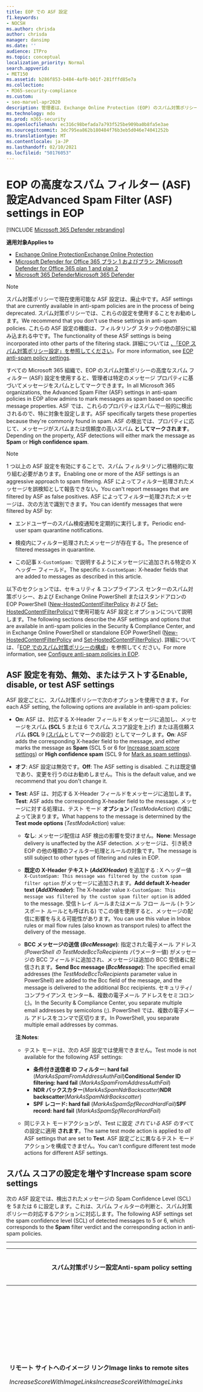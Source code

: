 ```yaml
---
title: EOP での ASF 設定
f1.keywords:
- NOCSH
ms.author: chrisda
author: chrisda
manager: dansimp
ms.date: ''
audience: ITPro
ms.topic: conceptual
localization_priority: Normal
search.appverid:
- MET150
ms.assetid: b286f853-b484-4af0-b01f-281fffd85e7a
ms.collection:
- M365-security-compliance
ms.custom:
- seo-marvel-apr2020
description: 管理者は、Exchange Online Protection (EOP) のスパム対策ポリシーで使用できる高度なスパム フィルター (ASF) 設定について説明します。
ms.technology: mdo
ms.prod: m365-security
ms.openlocfilehash: ec316c98befada7a793f525be909ba0b8fa5e3ae
ms.sourcegitcommit: 3dc795ea862b180484f76b3eb5d046e74041252b
ms.translationtype: MT
ms.contentlocale: ja-JP
ms.lasthandoff: 02/10/2021
ms.locfileid: "50176053"
---
```

# <a name="advanced-spam-filter-asf-settings-in-eop"></a><span data-ttu-id="6b747-103">EOP の高度なスパム フィルター (ASF) 設定</span><span class="sxs-lookup"><span data-stu-id="6b747-103">Advanced Spam Filter (ASF) settings in EOP</span></span>

[!INCLUDE [Microsoft 365 Defender rebranding](../includes/microsoft-defender-for-office.md)]

<span data-ttu-id="6b747-104">**適用対象**</span><span class="sxs-lookup"><span data-stu-id="6b747-104">**Applies to**</span></span>
- [<span data-ttu-id="6b747-105">Exchange Online Protection</span><span class="sxs-lookup"><span data-stu-id="6b747-105">Exchange Online Protection</span></span>](https://go.microsoft.com/fwlink/?linkid=2148611)
- [<span data-ttu-id="6b747-106">Microsoft Defender for Office 365 プラン 1 およびプラン 2</span><span class="sxs-lookup"><span data-stu-id="6b747-106">Microsoft Defender for Office 365 plan 1 and plan 2</span></span>](https://go.microsoft.com/fwlink/?linkid=2148715)
- [<span data-ttu-id="6b747-107">Microsoft 365 Defender</span><span class="sxs-lookup"><span data-stu-id="6b747-107">Microsoft 365 Defender</span></span>](https://go.microsoft.com/fwlink/?linkid=2118804)

> [!NOTE]
> <span data-ttu-id="6b747-108">スパム対策ポリシーで現在使用可能な ASF 設定は、廃止中です。</span><span class="sxs-lookup"><span data-stu-id="6b747-108">ASF settings that are currently available in anti-spam policies are in the process of being deprecated.</span></span> <span data-ttu-id="6b747-109">スパム対策ポリシーでは、これらの設定を使用することをお勧めします。</span><span class="sxs-lookup"><span data-stu-id="6b747-109">We recommend that you don't use these settings in anti-spam policies.</span></span> <span data-ttu-id="6b747-110">これらの ASF 設定の機能は、フィルタリング スタックの他の部分に組み込まれる中です。</span><span class="sxs-lookup"><span data-stu-id="6b747-110">The functionality of these ASF settings is being incorporated into other parts of the filtering stack.</span></span> <span data-ttu-id="6b747-111">詳細については [、「EOP スパム対策ポリシー設定」を参照してください](recommended-settings-for-eop-and-office365-atp.md#eop-anti-spam-policy-settings)。</span><span class="sxs-lookup"><span data-stu-id="6b747-111">For more information, see [EOP anti-spam policy settings](recommended-settings-for-eop-and-office365-atp.md#eop-anti-spam-policy-settings).</span></span>

<span data-ttu-id="6b747-112">すべての Microsoft 365 組織で、EOP のスパム対策ポリシーの高度なスパム フィルター (ASF) 設定を使用すると、管理者は特定のメッセージ プロパティに基づいてメッセージをスパムとしてマークできます。</span><span class="sxs-lookup"><span data-stu-id="6b747-112">In all Microsoft 365 organizations, the Advanced Spam Filter (ASF) settings in anti-spam policies in EOP allow admins to mark messages as spam based on specific message properties.</span></span> <span data-ttu-id="6b747-113">ASF では、これらのプロパティはスパムで一般的に検出されるので、特に対象を設定します。</span><span class="sxs-lookup"><span data-stu-id="6b747-113">ASF specifically targets these properties because they're commonly found in spam.</span></span> <span data-ttu-id="6b747-114">ASF の検出では、プロパティに応じて、メッセージがスパムまたは信頼度の高いスパム **としてマークされます**。</span><span class="sxs-lookup"><span data-stu-id="6b747-114">Depending on the property, ASF detections will either mark the message as **Spam** or **High confidence spam**.</span></span>

> [!NOTE]
> <span data-ttu-id="6b747-115">1 つ以上の ASF 設定を有効にすることで、スパム フィルタリングに積極的に取り組む必要があります。</span><span class="sxs-lookup"><span data-stu-id="6b747-115">Enabling one or more of the ASF settings is an aggressive approach to spam filtering.</span></span> <span data-ttu-id="6b747-116">ASF によってフィルター処理されたメッセージを誤検知として報告できない。</span><span class="sxs-lookup"><span data-stu-id="6b747-116">You can't report messages that are filtered by ASF as false positives.</span></span> <span data-ttu-id="6b747-117">ASF によってフィルター処理されたメッセージは、次の方法で識別できます。</span><span class="sxs-lookup"><span data-stu-id="6b747-117">You can identify messages that were filtered by ASF by:</span></span>
>
> - <span data-ttu-id="6b747-118">エンドユーザーのスパム検疫通知を定期的に実行します。</span><span class="sxs-lookup"><span data-stu-id="6b747-118">Periodic end-user spam quarantine notifications.</span></span>
>
> - <span data-ttu-id="6b747-119">検疫内にフィルター処理されたメッセージが存在する。</span><span class="sxs-lookup"><span data-stu-id="6b747-119">The presence of filtered messages in quarantine.</span></span>
>
> - <span data-ttu-id="6b747-120">この記事 `X-CustomSpam:` で説明するようにメッセージに追加される特定の X ヘッダー フィールド。</span><span class="sxs-lookup"><span data-stu-id="6b747-120">The specific `X-CustomSpam:` X-header fields that are added to messages as described in this article.</span></span>

<span data-ttu-id="6b747-121">以下のセクションでは、セキュリティ & コンプライアンス センターのスパム対策ポリシー、および Exchange Online PowerShell またはスタンドアロンの EOP PowerShell ([New-HostedContentFilterPolicy](https://docs.microsoft.com/powershell/module/exchange/new-hostedcontentfilterpolicy) および [Set-HostedContentFilterPolicy)](https://docs.microsoft.com/powershell/module/exchange/set-hostedcontentfilterpolicy)で使用可能な ASF 設定とオプションについて説明します。</span><span class="sxs-lookup"><span data-stu-id="6b747-121">The following sections describe the ASF settings and options that are available in anti-spam policies in the Security & Compliance Center, and in Exchange Online PowerShell or standalone EOP PowerShell ([New-HostedContentFilterPolicy](https://docs.microsoft.com/powershell/module/exchange/new-hostedcontentfilterpolicy) and [Set-HostedContentFilterPolicy](https://docs.microsoft.com/powershell/module/exchange/set-hostedcontentfilterpolicy)).</span></span> <span data-ttu-id="6b747-122">詳細については、「[EOP でのスパム対策ポリシーの構成](configure-your-spam-filter-policies.md)」を参照してください。</span><span class="sxs-lookup"><span data-stu-id="6b747-122">For more information, see [Configure anti-spam policies in EOP](configure-your-spam-filter-policies.md).</span></span>

## <a name="enable-disable-or-test-asf-settings"></a><span data-ttu-id="6b747-123">ASF 設定を有効、無効、またはテストする</span><span class="sxs-lookup"><span data-stu-id="6b747-123">Enable, disable, or test ASF settings</span></span>

<span data-ttu-id="6b747-124">ASF 設定ごとに、スパム対策ポリシーで次のオプションを使用できます。</span><span class="sxs-lookup"><span data-stu-id="6b747-124">For each ASF setting, the following options are available in anti-spam policies:</span></span>

- <span data-ttu-id="6b747-125">**On**: ASF は、対応する X-Header フィールドをメッセージに追加し、メッセージをスパム **(SCL** [](#increase-spam-score-settings)5 または 6 でスパム スコア設定を上げ) または高信頼スパム **(SCL** 9 [(スパム](#mark-as-spam-settings)としてマークの設定) としてマークします。</span><span class="sxs-lookup"><span data-stu-id="6b747-125">**On**: ASF adds the corresponding X-header field to the message, and either marks the message as **Spam** (SCL 5 or 6 for [Increase spam score settings](#increase-spam-score-settings)) or **High confidence spam** (SCL 9 for [Mark as spam settings](#mark-as-spam-settings)).</span></span>

- <span data-ttu-id="6b747-126">**オフ**: ASF 設定は無効です。</span><span class="sxs-lookup"><span data-stu-id="6b747-126">**Off**: The ASF setting is disabled.</span></span> <span data-ttu-id="6b747-127">これは既定値であり、変更を行うのはお勧めしません。</span><span class="sxs-lookup"><span data-stu-id="6b747-127">This is the default value, and we recommend that you don't change it.</span></span>

- <span data-ttu-id="6b747-128">**Test**: ASF は、対応する X-Header フィールドをメッセージに追加します。</span><span class="sxs-lookup"><span data-stu-id="6b747-128">**Test**: ASF adds the corresponding X-header field to the message.</span></span> <span data-ttu-id="6b747-129">メッセージに対する処理は、テスト モード **オプション** (*TestModeAction*) の値によって決まります。</span><span class="sxs-lookup"><span data-stu-id="6b747-129">What happens to the message is determined by the **Test mode options** (*TestModeAction*) value:</span></span>

  - <span data-ttu-id="6b747-130">**なし**: メッセージ配信は ASF 検出の影響を受けません。</span><span class="sxs-lookup"><span data-stu-id="6b747-130">**None**: Message delivery is unaffected by the ASF detection.</span></span> <span data-ttu-id="6b747-131">メッセージは、引き続き EOP の他の種類のフィルター処理とルールの対象です。</span><span class="sxs-lookup"><span data-stu-id="6b747-131">The message is still subject to other types of filtering and rules in EOP.</span></span>

  - <span data-ttu-id="6b747-132">**既定の X-Header テキスト (*AddXHeader*)** を追加する : X ヘッダー値 `X-CustomSpam: This message was filtered by the custom spam filter option` がメッセージに追加されます。</span><span class="sxs-lookup"><span data-stu-id="6b747-132">**Add default X-header text (*AddXHeader*)**: The X-header value `X-CustomSpam: This message was filtered by the custom spam filter option` is added to the message.</span></span> <span data-ttu-id="6b747-133">受信トレイ ルールまたはメール フロー ルール (トランスポート ルールとも呼ばれる) でこの値を使用すると、メッセージの配信に影響を与える可能性があります。</span><span class="sxs-lookup"><span data-stu-id="6b747-133">You can use this value in Inbox rules or mail flow rules (also known as transport rules) to affect the delivery of the message.</span></span>

  - <span data-ttu-id="6b747-134">**BCC メッセージの送信 (*BccMessage*)**: 指定された電子メール アドレス *(PowerShell の TestModeBccToRecipients* パラメーター値) がメッセージの BCC フィールドに追加され、メッセージは追加の BCC 受信者に配信されます。</span><span class="sxs-lookup"><span data-stu-id="6b747-134">**Send Bcc message (*BccMessage*)**: The specified email addresses (the *TestModeBccToRecipients* parameter value in PowerShell) are added to the Bcc field of the message, and the message is delivered to the additional Bcc recipients.</span></span> <span data-ttu-id="6b747-135">セキュリティ/コンプライアンス センター&、複数の電子メール アドレスをセミコロン (;)。</span><span class="sxs-lookup"><span data-stu-id="6b747-135">In the Security & Compliance Center, you separate multiple email addresses by semicolons (;).</span></span> <span data-ttu-id="6b747-136">PowerShell では、複数の電子メール アドレスをコンマで区切ります。</span><span class="sxs-lookup"><span data-stu-id="6b747-136">In PowerShell, you separate multiple email addresses by commas.</span></span>

  <span data-ttu-id="6b747-137">**注**:</span><span class="sxs-lookup"><span data-stu-id="6b747-137">**Notes**:</span></span>

  - <span data-ttu-id="6b747-138">テスト モードは、次の ASF 設定では使用できません。</span><span class="sxs-lookup"><span data-stu-id="6b747-138">Test mode is not available for the following ASF settings:</span></span>

    - <span data-ttu-id="6b747-139">**条件付き送信者 ID フィルター: hard fail** (*MarkAsSpamFromAddressAuthFail*)</span><span class="sxs-lookup"><span data-stu-id="6b747-139">**Conditional Sender ID filtering: hard fail** (*MarkAsSpamFromAddressAuthFail*)</span></span>
    - <span data-ttu-id="6b747-140">**NDR バックスカター**(*MarkAsSpamNdrBackscatter*)</span><span class="sxs-lookup"><span data-stu-id="6b747-140">**NDR backscatter**(*MarkAsSpamNdrBackscatter*)</span></span>
    - <span data-ttu-id="6b747-141">**SPF レコード: hard fail** (*MarkAsSpamSpfRecordHardFail*)</span><span class="sxs-lookup"><span data-stu-id="6b747-141">**SPF record: hard fail** (*MarkAsSpamSpfRecordHardFail*)</span></span>

  - <span data-ttu-id="6b747-142">同じテスト モードアクションが、Test に設定 *されている* ASF のすべての設定に適用 **されます**。</span><span class="sxs-lookup"><span data-stu-id="6b747-142">The same test mode action is applied to *all* ASF settings that are set to **Test**.</span></span> <span data-ttu-id="6b747-143">ASF 設定ごとに異なるテスト モードアクションを構成できません。</span><span class="sxs-lookup"><span data-stu-id="6b747-143">You can't configure different test mode actions for different ASF settings.</span></span>

## <a name="increase-spam-score-settings"></a><span data-ttu-id="6b747-144">スパム スコアの設定を増やす</span><span class="sxs-lookup"><span data-stu-id="6b747-144">Increase spam score settings</span></span>

<span data-ttu-id="6b747-145">次の ASF 設定では、検出されたメッセージの Spam Confidence Level (SCL) を 5または 6 に設定します。これは、スパム フィルターの判断と、スパム対策ポリシーの対応するアクションに対応します。</span><span class="sxs-lookup"><span data-stu-id="6b747-145">The following ASF settings set the spam confidence level (SCL) of detected messages to 5 or 6, which corresponds to the **Spam** filter verdict and the corresponding action in anti-spam policies.</span></span>

****

|<span data-ttu-id="6b747-146">スパム対策ポリシー設定</span><span class="sxs-lookup"><span data-stu-id="6b747-146">Anti-spam policy setting</span></span>|<span data-ttu-id="6b747-147">説明</span><span class="sxs-lookup"><span data-stu-id="6b747-147">Description</span></span>|<span data-ttu-id="6b747-148">追加された X ヘッダー</span><span class="sxs-lookup"><span data-stu-id="6b747-148">X-header added</span></span>|
|---|---|---|
|<span data-ttu-id="6b747-149">**リモート サイトへのイメージ リンク**</span><span class="sxs-lookup"><span data-stu-id="6b747-149">**Image links to remote sites**</span></span> <p> <span data-ttu-id="6b747-150">*IncreaseScoreWithImageLinks*</span><span class="sxs-lookup"><span data-stu-id="6b747-150">*IncreaseScoreWithImageLinks*</span></span>|<span data-ttu-id="6b747-151">リモート サイトへの HTML タグ リンクを含むメッセージ `<Img>` (たとえば、http を使用) はスパムとしてマークされます。</span><span class="sxs-lookup"><span data-stu-id="6b747-151">Messages that contain `<Img>` HTML tag links to remote sites (for example, using http) are marked as spam.</span></span>|`X-CustomSpam: Image links to remote sites`|
|<span data-ttu-id="6b747-152">**別のポートに対する URL リダイレクト**</span><span class="sxs-lookup"><span data-stu-id="6b747-152">**URL redirect to other port**</span></span> <p> <span data-ttu-id="6b747-153">*IncreaseScoreWithRedirectToOtherPort*</span><span class="sxs-lookup"><span data-stu-id="6b747-153">*IncreaseScoreWithRedirectToOtherPort*</span></span>|<span data-ttu-id="6b747-154">80 (HTTP)、8080 (代替 HTTP)、または 443 (HTTPS) 以外の TCP ポートにリダイレクトするハイパーリンクを含むメッセージは、スパムとしてマークされます。</span><span class="sxs-lookup"><span data-stu-id="6b747-154">Message that contain hyperlinks that redirect to TCP ports other than 80 (HTTP), 8080 (alternate HTTP), or 443 (HTTPS) are marked as spam.</span></span>|`X-CustomSpam: URL redirect to other port`|
|<span data-ttu-id="6b747-155">**URL 内の数値 IP アドレス**</span><span class="sxs-lookup"><span data-stu-id="6b747-155">**Numeric IP address in URL**</span></span> <p> <span data-ttu-id="6b747-156">*IncreaseScoreWithNumericIps*</span><span class="sxs-lookup"><span data-stu-id="6b747-156">*IncreaseScoreWithNumericIps*</span></span>|<span data-ttu-id="6b747-157">数値ベースの URL (通常は IP アドレス) を含むメッセージは、スパムとしてマークされます。</span><span class="sxs-lookup"><span data-stu-id="6b747-157">Messages that contain numeric-based URLs (typically, IP addresses) are marked as spam.</span></span>|`X-CustomSpam: Numeric IP in URL`|
|<span data-ttu-id="6b747-158">**.biz Web サイトまたは .info Web サイトへの URL**</span><span class="sxs-lookup"><span data-stu-id="6b747-158">**URL to .biz or .info websites**</span></span> <p> <span data-ttu-id="6b747-159">*IncreaseScoreWithBizOrInfoUrls*</span><span class="sxs-lookup"><span data-stu-id="6b747-159">*IncreaseScoreWithBizOrInfoUrls*</span></span>|<span data-ttu-id="6b747-160">メッセージの本文 `.biz` に `.info` 含まれるメッセージまたはリンクは、スパムとしてマークされます。</span><span class="sxs-lookup"><span data-stu-id="6b747-160">Messages that contain `.biz` or `.info` links in the body of the message are marked as spam.</span></span>|`X-CustomSpam: URL to .biz or .info websites`|
|

## <a name="mark-as-spam-settings"></a><span data-ttu-id="6b747-161">迷惑メール設定としてマークする</span><span class="sxs-lookup"><span data-stu-id="6b747-161">Mark as spam settings</span></span>

<span data-ttu-id="6b747-162">次の ASF 設定では、検出されたメッセージの SCL を 9に設定します。これは、信頼度の高いスパム フィルターの判断と、スパム対策ポリシーの対応するアクションに対応します。</span><span class="sxs-lookup"><span data-stu-id="6b747-162">The following ASF settings set the SCL of detected messages to 9, which corresponds to the **High confidence spam** filter verdict and the corresponding action in anti-spam policies.</span></span>

****

|<span data-ttu-id="6b747-163">スパム対策ポリシー設定</span><span class="sxs-lookup"><span data-stu-id="6b747-163">Anti-spam policy setting</span></span>|<span data-ttu-id="6b747-164">説明</span><span class="sxs-lookup"><span data-stu-id="6b747-164">Description</span></span>|<span data-ttu-id="6b747-165">追加された X ヘッダー</span><span class="sxs-lookup"><span data-stu-id="6b747-165">X-header added</span></span>|
|---|---|---|
|<span data-ttu-id="6b747-166">**空メッセージ**</span><span class="sxs-lookup"><span data-stu-id="6b747-166">**Empty messages**</span></span> <p> <span data-ttu-id="6b747-167">*MarkAsSpamEmptyMessages*</span><span class="sxs-lookup"><span data-stu-id="6b747-167">*MarkAsSpamEmptyMessages*</span></span>|<span data-ttu-id="6b747-168">件名がないメッセージ、メッセージ本文にコンテンツがないメッセージ、添付ファイルがないメッセージは、信頼度の高いスパムとしてマークされます。</span><span class="sxs-lookup"><span data-stu-id="6b747-168">Messages with no subject, no content in the message body, and no attachments are marked as high confidence spam.</span></span>|`X-CustomSpam: Empty Message`|
|<span data-ttu-id="6b747-169">**HTML 内の JavaScript または VBScript**</span><span class="sxs-lookup"><span data-stu-id="6b747-169">**JavaScript or VBScript in HTML**</span></span> <p> <span data-ttu-id="6b747-170">*MarkAsSpamJavaScriptInHtml*</span><span class="sxs-lookup"><span data-stu-id="6b747-170">*MarkAsSpamJavaScriptInHtml*</span></span>|<span data-ttu-id="6b747-171">HTML で JavaScript または Visual Basic Script Edition を使用するメッセージは、信頼度の高いスパムとしてマークされます。</span><span class="sxs-lookup"><span data-stu-id="6b747-171">Messages that use JavaScript or Visual Basic Script Edition in HTML are marked as high confidence spam.</span></span> <p> <span data-ttu-id="6b747-172">これらのスクリプト言語は、電子メール メッセージで使用され、特定のアクションが自動的に実行されます。</span><span class="sxs-lookup"><span data-stu-id="6b747-172">These scripting languages are used in email messages to cause specific actions to automatically occur.</span></span>|`X-CustomSpam: Javascript or VBscript tags in HTML`|
|<span data-ttu-id="6b747-173">**HTML 内の Frame タグまたは IFrame タグ**</span><span class="sxs-lookup"><span data-stu-id="6b747-173">**Frame or IFrame tags in HTML**</span></span> <p> <span data-ttu-id="6b747-174">*MarkAsSpamFramesInHtml*</span><span class="sxs-lookup"><span data-stu-id="6b747-174">*MarkAsSpamFramesInHtml*</span></span>|<span data-ttu-id="6b747-175">タグまたは `<frame>` HTML タグ `<iframe>` を含むメッセージは、信頼度の高いスパムとしてマークされます。</span><span class="sxs-lookup"><span data-stu-id="6b747-175">Messages that contain `<frame>` or `<iframe>` HTML tags are marked as high confidence spam.</span></span> <p> <span data-ttu-id="6b747-176">これらのタグは、テキストまたはグラフィックスを表示するためのページの書式を設定するために電子メール メッセージで使用されます。</span><span class="sxs-lookup"><span data-stu-id="6b747-176">These tags are used in email messages to format the page for displaying text or graphics.</span></span>|`X-CustomSpam: IFRAME or FRAME in HTML`|
|<span data-ttu-id="6b747-177">**HTML 内の Object タグ**</span><span class="sxs-lookup"><span data-stu-id="6b747-177">**Object tags in HTML**</span></span> <p> <span data-ttu-id="6b747-178">*MarkAsSpamObjectTagsInHtml*</span><span class="sxs-lookup"><span data-stu-id="6b747-178">*MarkAsSpamObjectTagsInHtml*</span></span>|<span data-ttu-id="6b747-179">HTML タグを含 `<object>` むメッセージは、信頼度の高いスパムとしてマークされます。</span><span class="sxs-lookup"><span data-stu-id="6b747-179">Messages that contain `<object>` HTML tags are marked as high confidence spam.</span></span> <p> <span data-ttu-id="6b747-180">このタグを使用すると、プラグインまたはアプリケーションを HTML ウィンドウで実行できます。</span><span class="sxs-lookup"><span data-stu-id="6b747-180">This tag allows plug-ins or applications to run in an HTML window.</span></span>|`X-CustomSpam: Object tag in html`|
|<span data-ttu-id="6b747-181">**HTML 内の Embed タグ**</span><span class="sxs-lookup"><span data-stu-id="6b747-181">**Embed tags in HTML**</span></span> <p> <span data-ttu-id="6b747-182">*MarkAsSpamEmbedTagsInHtml*</span><span class="sxs-lookup"><span data-stu-id="6b747-182">*MarkAsSpamEmbedTagsInHtml*</span></span>|<span data-ttu-id="6b747-183">HTML タグを含 `<embed>` むメッセージは、信頼度の高いスパムとしてマークされます。</span><span class="sxs-lookup"><span data-stu-id="6b747-183">Message that contain `<embed>` HTML tags are marked as high confidence spam.</span></span> <p> <span data-ttu-id="6b747-184">このタグを使用すると、さまざまな種類のドキュメントを HTML ドキュメント (サウンド、ビデオ、画像など) に埋め込むのに使用できます。</span><span class="sxs-lookup"><span data-stu-id="6b747-184">This tag allows the embedding of different kinds of documents in an HTML document (for example, sounds, videos, or pictures).</span></span>|`X-CustomSpam: Embed tag in html`|
|<span data-ttu-id="6b747-185">**HTML 内の Form タグ**</span><span class="sxs-lookup"><span data-stu-id="6b747-185">**Form tags in HTML**</span></span> <p> <span data-ttu-id="6b747-186">*MarkAsSpamFormTagsInHtml*</span><span class="sxs-lookup"><span data-stu-id="6b747-186">*MarkAsSpamFormTagsInHtml*</span></span>|<span data-ttu-id="6b747-187">HTML タグを含 `<form>` むメッセージは、信頼度の高いスパムとしてマークされます。</span><span class="sxs-lookup"><span data-stu-id="6b747-187">Messages that contain `<form>` HTML tags are marked as high confidence spam.</span></span> <p> <span data-ttu-id="6b747-188">このタグは、Web サイト フォームの作成に使用されます。</span><span class="sxs-lookup"><span data-stu-id="6b747-188">This tag is used to create website forms.</span></span> <span data-ttu-id="6b747-189">広告メールには、受信者から情報を要求するために、このタグが含まれていることがよくあります。</span><span class="sxs-lookup"><span data-stu-id="6b747-189">Email advertisements often include this tag to solicit information from the recipient.</span></span>|`X-CustomSpam: Form tag in html`|
|<span data-ttu-id="6b747-190">**HTML 内の Web バグ**</span><span class="sxs-lookup"><span data-stu-id="6b747-190">**Web bugs in HTML**</span></span> <p> <span data-ttu-id="6b747-191">*MarkAsSpamWebBugsInHtml*</span><span class="sxs-lookup"><span data-stu-id="6b747-191">*MarkAsSpamWebBugsInHtml*</span></span>|<span data-ttu-id="6b747-192">Web バグ (Web ビーコンとも呼 *ばれる)* は、メッセージが受信者によって読み取られたかどうかを判断するために電子メール メッセージで使用されるグラフィック要素 (多くの場合、1 ピクセル分の小さい要素) です。</span><span class="sxs-lookup"><span data-stu-id="6b747-192">A *web bug* (also known as a *web beacon*) is a graphic element (often as small as one pixel by one pixel) that's used in email messages to determine whether the message was read by the recipient.</span></span> <p> <span data-ttu-id="6b747-193">Web バグを含むメッセージは、信頼度の高いスパムとしてマークされます。</span><span class="sxs-lookup"><span data-stu-id="6b747-193">Messages that contain web bugs are marked as high confidence spam.</span></span> <p> <span data-ttu-id="6b747-194">正当なニュースレターでは Web バグが使用される可能性があります。ただし、多くの場合、これをプライバシーの侵害と見なしています。</span><span class="sxs-lookup"><span data-stu-id="6b747-194">Legitimate newsletters might use web bugs, although many consider this an invasion of privacy.</span></span> |`X-CustomSpam: Web bug`|
|<span data-ttu-id="6b747-195">**機密用語の適用**</span><span class="sxs-lookup"><span data-stu-id="6b747-195">**Apply sensitive word list**</span></span> <p> <span data-ttu-id="6b747-196">*MarkAsSpamSensitiveWordList*</span><span class="sxs-lookup"><span data-stu-id="6b747-196">*MarkAsSpamSensitiveWordList*</span></span>|<span data-ttu-id="6b747-197">Microsoft は、不快なメッセージに関連付けられている単語の動的なリストを保持していますが、編集できません。</span><span class="sxs-lookup"><span data-stu-id="6b747-197">Microsoft maintains a dynamic but non-editable list of words that are associated with potentially offensive messages.</span></span> <p> <span data-ttu-id="6b747-198">件名またはメッセージ本文に機密性の高い単語の一覧の単語が含まれるメッセージは、信頼度の高いスパムとしてマークされます。</span><span class="sxs-lookup"><span data-stu-id="6b747-198">Messages that contain words from the sensitive word list in the subject or message body are marked as high confidence spam.</span></span>|`X-CustomSpam: Sensitive word in subject/body`|
|<span data-ttu-id="6b747-199">**SPF レコード:Hard Fail**</span><span class="sxs-lookup"><span data-stu-id="6b747-199">**SPF record: hard fail**</span></span> <p> <span data-ttu-id="6b747-200">*MarkAsSpamSpfRecordHardFail*</span><span class="sxs-lookup"><span data-stu-id="6b747-200">*MarkAsSpamSpfRecordHardFail*</span></span>|<span data-ttu-id="6b747-201">送信元電子メール ドメインの DNS の SPF Sender Policy Framework (SPF) レコードで指定されていない IP アドレスから送信されたメッセージは、信頼度の高いスパムとしてマークされます。</span><span class="sxs-lookup"><span data-stu-id="6b747-201">Messages sent from an IP address that isn't specified in the SPF Sender Policy Framework (SPF) record in DNS for the source email domain are marked as high confidence spam.</span></span> <p> <span data-ttu-id="6b747-202">この設定では、テスト モードを使用できません。</span><span class="sxs-lookup"><span data-stu-id="6b747-202">Test mode is not available for this setting.</span></span>|`X-CustomSpam: SPF Record Fail`|
|<span data-ttu-id="6b747-203">**条件付き Sender ID フィルター処理:Hard Fail**</span><span class="sxs-lookup"><span data-stu-id="6b747-203">**Conditional Sender ID filtering: hard fail**</span></span> <p> <span data-ttu-id="6b747-204">*MarkAsSpamFromAddressAuthFail*</span><span class="sxs-lookup"><span data-stu-id="6b747-204">*MarkAsSpamFromAddressAuthFail*</span></span>|<span data-ttu-id="6b747-205">条件付き Sender ID チェックに失敗したメッセージは、スパムとしてマークされます。</span><span class="sxs-lookup"><span data-stu-id="6b747-205">Messages that hard fail a conditional Sender ID check are marked as spam.</span></span> <p> <span data-ttu-id="6b747-206">この設定は、SPF チェックと Sender ID チェックを組み合わせ、偽造された送信者を含むメッセージ ヘッダーから保護します。</span><span class="sxs-lookup"><span data-stu-id="6b747-206">This setting combines an SPF check with a Sender ID check to help protect against message headers that contain forged senders.</span></span> <p> <span data-ttu-id="6b747-207">この設定では、テスト モードを使用できません。</span><span class="sxs-lookup"><span data-stu-id="6b747-207">Test mode is not available for this setting.</span></span>|`X-CustomSpam: SPF From Record Fail`|
|<span data-ttu-id="6b747-208">**NDR バックスキャター**</span><span class="sxs-lookup"><span data-stu-id="6b747-208">**NDR backscatter**</span></span> <p> <span data-ttu-id="6b747-209">*MarkAsSpamNdrBackscatter*</span><span class="sxs-lookup"><span data-stu-id="6b747-209">*MarkAsSpamNdrBackscatter*</span></span>|<span data-ttu-id="6b747-210">*バックスカター* は、メール メッセージ内の偽造された送信者によって引き起こされた、使い方の良い配信以外のレポート (NDRs またはバウンス メッセージとも呼ばれる) です。</span><span class="sxs-lookup"><span data-stu-id="6b747-210">*Backscatter* is useless non-delivery reports (also known as NDRs or bounce messages) caused by forged senders in email messages.</span></span> <span data-ttu-id="6b747-211">詳細については、「 [バックスカター メッセージと EOP」を参照してください](backscatter-messages-and-eop.md)。</span><span class="sxs-lookup"><span data-stu-id="6b747-211">For more information, see [Backscatter messages and EOP](backscatter-messages-and-eop.md).</span></span> <p> <span data-ttu-id="6b747-212">正当なNDRS が配信され、バックスカターがスパムとしてマークされるので、次の環境でこの設定を構成する必要があります。</span><span class="sxs-lookup"><span data-stu-id="6b747-212">You don't need to configure this setting in the following environments, because legitimate NDRs are delivered, and backscatter is marked as spam:</span></span> <ul><li><span data-ttu-id="6b747-213">Exchange Online メールボックスを持つ Microsoft 365 組織。</span><span class="sxs-lookup"><span data-stu-id="6b747-213">Microsoft 365 organizations with Exchange Online mailboxes.</span></span></li><li><span data-ttu-id="6b747-214">EOP を介して送信電子メール *をルーティングする* オンプレミスの電子メール組織。</span><span class="sxs-lookup"><span data-stu-id="6b747-214">On-premises email organizations where you route *outbound* email through EOP.</span></span></li></ul> <p> <span data-ttu-id="6b747-215">オンプレミスのメールボックスへの受信電子メールを保護するスタンドアロン EOP 環境では、この設定をオンまたはオフにすると、次の結果になります。</span><span class="sxs-lookup"><span data-stu-id="6b747-215">In standalone EOP environments that protect inbound email to on-premises mailboxes, turning this setting on or off has the following result:</span></span> <ul><li> <span data-ttu-id="6b747-216">**オン**: 正当なNDRs が配信され、バックスカターがスパムとしてマークされます。</span><span class="sxs-lookup"><span data-stu-id="6b747-216">**On**: Legitimate NDRs are delivered, and backscatter is marked as spam.</span></span></li><li><span data-ttu-id="6b747-217">**オフ**: 正当なNDRs とバックスカターは、通常のスパム フィルタリングを通過します。</span><span class="sxs-lookup"><span data-stu-id="6b747-217">**Off**: Legitimate NDRs and backscatter go through normal spam filtering.</span></span> <span data-ttu-id="6b747-218">ほとんどの正当なNDRs は、元のメッセージ送信者に配信されます。</span><span class="sxs-lookup"><span data-stu-id="6b747-218">Most legitimate NDRs will be delivered to the original message sender.</span></span> <span data-ttu-id="6b747-219">すべてではないが、一部のバックスカターは、信頼度の高いスパムとしてマークされます。</span><span class="sxs-lookup"><span data-stu-id="6b747-219">Some, but not all, backscatter are marked as high confidence spam.</span></span> <span data-ttu-id="6b747-220">定義上、バックスカターはスプーフィングされた送信者にのみ配信され、元の送信者には配信されません。</span><span class="sxs-lookup"><span data-stu-id="6b747-220">By definition, backscatter can only be delivered to the spoofed sender, not to the original sender.</span></span></li></ul> <p> <span data-ttu-id="6b747-221">この設定では、テスト モードを使用できません。</span><span class="sxs-lookup"><span data-stu-id="6b747-221">Test mode is not available for this setting.</span></span>|`X-CustomSpam: Backscatter NDR`|
|
